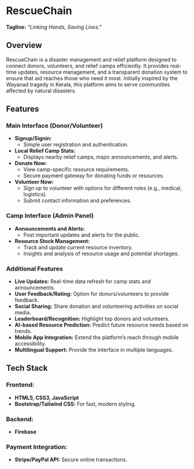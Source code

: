 # **RescueChain**

**Tagline:** *"Linking Hands, Saving Lives."*

## **Overview**

RescueChain is a disaster management and relief platform designed to connect donors, volunteers, and relief camps efficiently. It provides real-time updates, resource management, and a transparent donation system to ensure that aid reaches those who need it most. Initially inspired by the Wayanad tragedy in Kerala, this platform aims to serve communities affected by natural disasters.

## **Features**

### **Main Interface (Donor/Volunteer)**
- **Signup/Signin:**
  - Simple user registration and authentication.
- **Local Relief Camp Stats:**
  - Displays nearby relief camps, major announcements, and alerts.
- **Donate Now:**
  - View camp-specific resource requirements.
  - Secure payment gateway for donating funds or resources.
- **Volunteer Now:**
  - Sign up to volunteer with options for different roles (e.g., medical, logistics).
  - Submit contact information and preferences.

### **Camp Interface (Admin Panel)**
- **Announcements and Alerts:**
  - Post important updates and alerts for the public.
- **Resource Stock Management:**
  - Track and update current resource inventory.
  - Insights and analysis of resource usage and potential shortages.

### **Additional Features**
- **Live Updates:** Real-time data refresh for camp stats and announcements.
- **User Feedback/Rating:** Option for donors/volunteers to provide feedback.
- **Social Sharing:** Share donation and volunteering activities on social media.
- **Leaderboard/Recognition:** Highlight top donors and volunteers.
- **AI-based Resource Prediction:** Predict future resource needs based on trends.
- **Mobile App Integration:** Extend the platform’s reach through mobile accessibility.
- **Multilingual Support:** Provide the interface in multiple languages.

## **Tech Stack**

### **Frontend:**
- **HTML5, CSS3, JavaScript**
- **Bootstrap/Tailwind CSS:** For fast, modern styling.

### **Backend:**
- **Firebase** 


### **Payment Integration:**
- **Stripe/PayPal API:** Secure online transactions.

